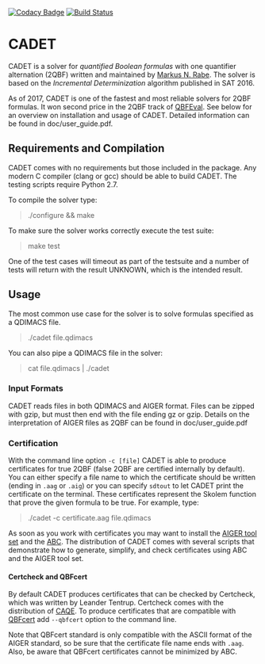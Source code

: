 [![Codacy Badge](https://api.codacy.com/project/badge/Grade/bfd02d3e1f7540d0ac920e4812bef953)](https://www.codacy.com/app/MarkusRabe/cadet?utm_source=github.com&utm_medium=referral&utm_content=MarkusRabe/cadet&utm_campaign=badger)
[![Build Status](https://travis-ci.org/MarkusRabe/cadet.svg?branch=master)](https://travis-ci.org/MarkusRabe/cadet)

# CADET
CADET is a solver for _quantified Boolean formulas_ with one quantifier alternation (2QBF) written and maintained by [Markus N. Rabe](https://people.eecs.berkeley.edu/~rabe/). The solver is based on the _Incremental Determinization_ algorithm published in SAT 2016. 

As of 2017, CADET is one of the fastest and most reliable solvers for 2QBF formulas. It won second price in the 2QBF track of [QBFEval](http://www.qbflib.org/qbfeval17.php). See below for an overview on installation and usage of CADET. Detailed information can be found in doc/user_guide.pdf. 


## Requirements and Compilation

CADET comes with no requirements but those included in the package. 
Any modern C compiler (clang or gcc) should be able to build CADET. 
The testing scripts require Python 2.7. 

To compile the solver type:

> ./configure && make

To make sure the solver works correctly execute the test suite:

> make test

One of the test cases will timeout as part of the testsuite and a number of tests will return with the result UNKNOWN, which is the intended result. 

## Usage

The most common use case for the solver is to solve formulas specified as a QDIMACS file. 

> ./cadet file.qdimacs

You can also pipe a QDIMACS file in the solver:

> cat file.qdimacs | ./cadet

### Input Formats

CADET reads files in both QDIMACS and AIGER format. Files can be zipped with gzip, but must then end with the file ending gz or gzip. Details on the interpretation of AIGER files as 2QBF can be found in doc/user_guide.pdf

### Certification

With the command line option `-c [file]` CADET is able to produce certificates for true 2QBF (false 2QBF are certified internally by default). You can either specify a file name to which the certificate should be written (ending in `.aag` or `.aig`) or you can specify `sdtout` to let CADET print the certificate on the terminal. These certificates represent the Skolem function that prove the given formula to be true. For example, type:

> ./cadet -c certificate.aag file.qdimacs

As soon as you work with certificates you may want to install the [AIGER tool set](http://fmv.jku.at/aiger/aiger-1.9.4.tar.gz) and the [ABC](https://people.eecs.berkeley.edu/~alanmi/abc/). The distribution of CADET comes with several scripts that demonstrate how to generate, simplify, and check certificates using ABC and the AIGER tool set.

#### Certcheck and QBFcert

By default CADET produces certificates that can be checked by Certcheck, which was written by Leander Tentrup. Certcheck comes with the distribution of [CAQE](https://www.react.uni-saarland.de/tools/caqe/). To produce certificates that are compatible with [QBFcert](\url{http://fmv.jku.at/qbfcert/}) add `--qbfcert` option to the command line. 

Note that QBFcert standard is only compatible with the ASCII format of the AIGER standard, so be sure that the certificate file name ends with `.aag`. Also, be aware that QBFcert certificates cannot be minimized by ABC. 

